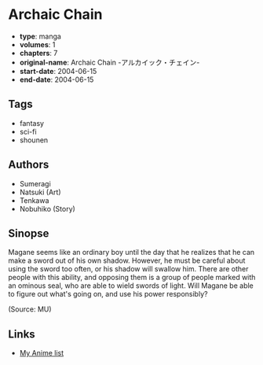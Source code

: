 # Archaic Chain

-   **type**: manga
-   **volumes**: 1
-   **chapters**: 7
-   **original-name**: Archaic Chain -アルカイック・チェイン-
-   **start-date**: 2004-06-15
-   **end-date**: 2004-06-15

## Tags

-   fantasy
-   sci-fi
-   shounen

## Authors

-   Sumeragi
-   Natsuki (Art)
-   Tenkawa
-   Nobuhiko (Story)

## Sinopse

Magane seems like an ordinary boy until the day that he realizes that he can make a sword out of his own shadow. However, he must be careful about using the sword too often, or his shadow will swallow him. There are other people with this ability, and opposing them is a group of people marked with an ominous seal, who are able to wield swords of light. Will Magane be able to figure out what's going on, and use his power responsibly?

(Source: MU)

## Links

-   [My Anime list](https://myanimelist.net/manga/26090/Archaic_Chain)
